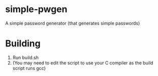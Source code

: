 # simple-pwgen
A simple password generator (that generates simple passwords)

# Building
1. Run build.sh
2. (You may need to edit the script to use your C compiler as the build script runs gcc)
